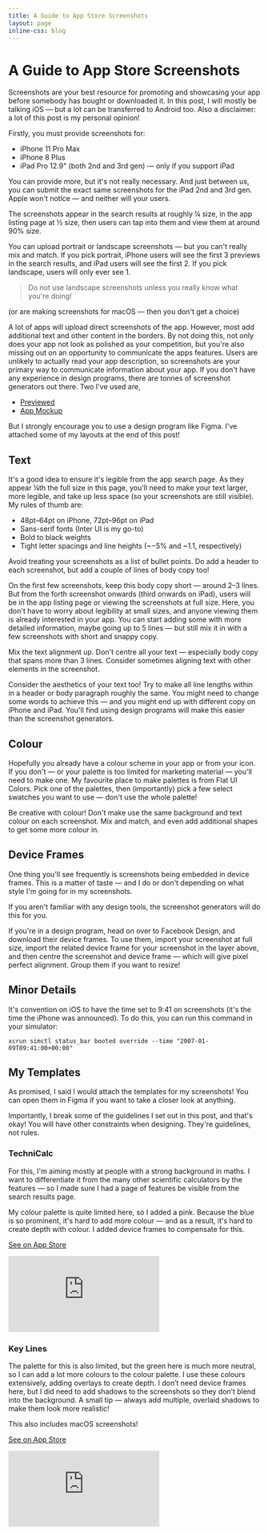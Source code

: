 ```yaml
---
title: A Guide to App Store Screenshots
layout: page
inline-css: blog
---
```


<style>
iframe {
width: calc(var(--inner-width) * 1);
height: calc(var(--inner-width) * 0.66);
border: 1px solid rgba(0, 0, 0, 0.1);
--inner-width: calc(100vw - 2 * var(--gutters));
}
</style>

# A Guide to App Store Screenshots

Screenshots are your best resource for promoting and showcasing your app before somebody has bought or downloaded it. In this post, I will mostly be talking iOS &mdash; but a lot can be transferred to Android too. Also a disclaimer: a lot of this post is my personal opinion!

Firstly, you must provide screenshots for:

- iPhone 11 Pro Max
- iPhone 8 Plus
- iPad Pro 12.9&quot; (both 2nd and 3rd gen) &mdash; only if you support iPad

You can provide more, but it's not really necessary. And just between us, you can submit the exact same screenshots for the iPad 2nd and 3rd gen. Apple won't notice &mdash; and neither will your users.

The screenshots appear in the search results at roughly &frac14; size, in the app listing page at &frac12; size, then users can tap into them and view them at around 90% size.

You can upload portrait or landscape screenshots &mdash; but you can't really mix and match. If you pick portrait, iPhone users will see the first 3 previews in the search results, and iPad users will see the first 2. If you pick landscape, users will only ever see 1.

> Do not use landscape screenshots unless you really know what you're doing!

(or are making screenshots for macOS &mdash; then you don't get a choice)

A lot of apps will upload direct screenshots of the app. However, most add additional text and other content in the borders. By not doing this, not only does your app not look as polished as your competition, but you're also missing out on an opportunity to communicate the apps features. Users are unlikely to actually read your app description, so screenshots are your primary way to communicate information about your app.
If you don't have any experience in design programs, there are tonnes of screenshot generators out there. Two I've used are,

- [Previewed](https://previewed.app/screenshots/appstore/)
- [App Mockup](https://app-mockup.com)

But I strongly encourage you to use a design program like Figma. I've attached some of my layouts at the end of this post!

## Text

It's a good idea to ensure it's legible from the app search page. As they appear ¼th the full size in this page, you'll need to make your text larger, more legible, and take up less space (so your screenshots are still visible). My rules of thumb are:

- 48pt&ndash;64pt on iPhone, 72pt&ndash;96pt on iPad
- Sans-serif fonts (Inter UI is my go-to)
- Bold to black weights
- Tight letter spacings and line heights (~&minus;5% and ~1.1, respectively)

Avoid treating your screenshots as a list of bullet points. Do add a header to each screenshot, but add a couple of lines of body copy too!

On the first few screenshots, keep this body copy short &mdash; around 2&ndash;3 lines. But from the forth screenshot onwards (third onwards on iPad), users will be in the app listing page or viewing the screenshots at full size. Here, you don't have to worry about legibility at small sizes, and anyone viewing them is already interested in your app. You can start adding some with more detailed information, maybe going up to 5 lines &mdash; but still mix it in with a few screenshots with short and snappy copy.

Mix the text alignment up. Don't centre all your text &mdash; especially body copy that spans more than 3 lines. Consider sometimes aligning text with other elements in the screenshot.

Consider the aesthetics of your text too! Try to make all line lengths within in a header or body paragraph roughly the same. You might need to change some words to achieve this &mdash; and you might end up with different copy on iPhone and iPad. You'll find using design programs will make this easier than the screenshot generators.

## Colour

Hopefully you already have a colour scheme in your app or from your icon. If you don't &mdash; or your palette is too limited for marketing material &mdash; you'll need to make one. My favourite place to make palettes is from Flat UI Colors. Pick one of the palettes, then (importantly) pick a few select swatches you want to use &mdash; don't use the whole palette!

Be creative with colour! Don't make use the same background and text colour on each screenshot. Mix and match, and even add additional shapes to get some more colour in.

## Device Frames

One thing you'll see frequently is screenshots being embedded in device frames. This is a matter of taste &mdash; and I do or don't depending on what style I'm going for in my screenshots.

If you aren't familiar with any design tools, the screenshot generators will do this for you.

If you're in a design program, head on over to Facebook Design, and download their device frames. To use them, import your screenshot at full size, import the related device frame for your screenshot in the layer above, and then centre the screenshot and device frame &mdash; which will give pixel perfect alignment. Group them if you want to resize!

## Minor Details

It's convention on iOS to have the time set to 9:41 on screenshots (it's the time the iPhone was announced). To do this, you can run this command in your simulator:

```
xcrun simctl status_bar booted override --time "2007-01-09T09:41:00+00:00"
```

## My Templates

As promised, I said I would attach the templates for my screenshots! You can open them in Figma if you want to take a closer look at anything.

Importantly, I break some of the guidelines I set out in this post, and that's okay! You will have other constraints when designing. They're guidelines, not rules.

### TechniCalc

For this, I'm aiming mostly at people with a strong background in maths. I want to differentiate it from the many other scientific calculators by the features &mdash; so I made sure I had a page of features be visible from the search results page.

My colour palette is quite limited here, so I added a pink. Because the blue is so prominent, it's hard to add more colour &mdash; and as a result, it's hard to create depth with colour. I added device frames to compensate for this.

[See on App Store](https://apps.apple.com/gb/app/technicalc-calculator/id1504965415)

<iframe width="800" height="450" src="https://www.figma.com/embed?embed_host=share&url=https%3A%2F%2Fwww.figma.com%2Ffile%2FLmqbaoqaAqkhL0cp0iDDuh%2FApp-Listing%3Fnode-id%3D29%253A121&chrome=DOCUMENTATION" allowFullScreen></iframe>

### Key Lines

The palette for this is also limited, but the green here is much more neutral, so I can add a lot more colours to the colour palette. I use these colours extensively, adding overlays to create depth. I don’t need device frames here, but I did need to add shadows to the screenshots so they don’t blend into the background. A small tip — always add multiple, overlaid shadows to make them look more realistic!

This also includes macOS screenshots!

[See on App Store](https://apps.apple.com/gb/app/key-lines-keyboard-midi-player/id1506390976)

<iframe width="800" height="450" src="https://www.figma.com/embed?embed_host=share&url=https%3A%2F%2Fwww.figma.com%2Ffile%2FfcqMYeJLFY8KIBrXWw97nw%2FApp-Listing%3Fnode-id%3D0%253A1&chrome=DOCUMENTATION" allowFullScreen></iframe>
